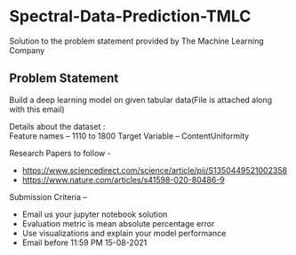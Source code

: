 # Spectral-Data-Prediction-TMLC
Solution to the problem statement provided by The Machine Learning Company

## Problem Statement
Build a deep learning model on given tabular data(File is attached along with this email)

Details about the dataset :          
Feature names – 1110 to 1800
Target Variable – ContentUniformity

Research Papers to follow  -    
- https://www.sciencedirect.com/science/article/pii/S1350449521002358
- https://www.nature.com/articles/s41598-020-80486-9

 
Submission Criteria – 
- Email us your jupyter notebook solution
- Evaluation metric is mean absolute percentage error
- Use visualizations and explain your model performance
- Email before 11:59 PM  15-08-2021
